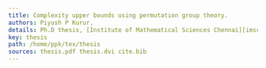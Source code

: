 ```yaml
---
title: Complexity upper bounds using permutation group theory.
authors: Piyush P Kurur,
details: Ph.D thesis, [Institute of Mathematical Sciences Chennai][imsc], Chennai
key: thesis
path: /home/ppk/tex/thesis
sources: thesis.pdf thesis.dvi cite.bib
---
```

